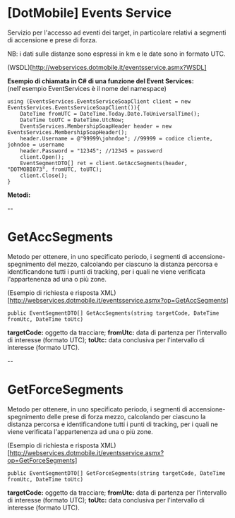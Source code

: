 # [DotMobile] Events Service

Servizio per l'accesso ad eventi dei target, in particolare relativi a segmenti di accensione e prese di forza.

NB: i dati sulle distanze sono espressi in km e le date sono in formato UTC.

(WSDL)[http://webservices.dotmobile.it/eventsservice.asmx?WSDL]

**Esempio di chiamata in C# di una funzione del Event Services:** (nell'esempio EventServices è il nome del namespace)

```
using (EventsServices.EventsServiceSoapClient client = new EventsServices.EventsServiceSoapClient()){
    DateTime fromUTC = DateTime.Today.Date.ToUniversalTime();
    DateTime toUTC = DateTime.UtcNow;
    EventsServices.MembershipSoapHeader header = new EventsServices.MembershipSoapHeader();
    header.Username = @"99999\johndoe"; //99999 = codice cliente, johndoe = username
    header.Password = "12345"; //12345 = password
    client.Open();
    EventSegmentDTO[] ret = client.GetAccSegments(header, "DOTMOBI073", fromUTC, toUTC);
    client.Close();
}
```

**Metodi:**

--

# GetAccSegments
Metodo per ottenere, in uno specificato periodo, i segmenti di accensione-spegnimento del mezzo, calcolando per ciascuno la distanza percorsa e identificandone tutti i punti di tracking, per i quali ne viene verificata l'appartenenza ad una o più zone.

(Esempio di richiesta e risposta XML)[http://webservices.dotmobile.it/eventsservice.asmx?op=GetAccSegments]

```
public EventSegmentDTO[] GetAccSegments(string targetCode, DateTime fromUtc, DateTime toUtc)
```

**targetCode:** oggetto da tracciare;
**fromUtc:** data di partenza per l'intervallo di interesse (formato UTC);
**toUtc:** data conclusiva per l'intervallo di interesse (formato UTC).

--

# GetForceSegments
Metodo per ottenere, in uno specificato periodo, i segmenti di accensione-spegnimento delle prese di forza mezzo, calcolando per ciascuno la distanza percorsa e identificandone tutti i punti di tracking, per i quali ne viene verificata l'appartenenza ad una o più zone.

(Esempio di richiesta e risposta XML)[http://webservices.dotmobile.it/eventsservice.asmx?op=GetForceSegments]

```
public EventSegmentDTO[] GetForceSegments(string targetCode, DateTime fromUtc, DateTime toUtc)
```

**targetCode:** oggetto da tracciare;
**fromUtc:** data di partenza per l'intervallo di interesse (formato UTC);
**toUtc:** data conclusiva per l'intervallo di interesse (formato UTC).
